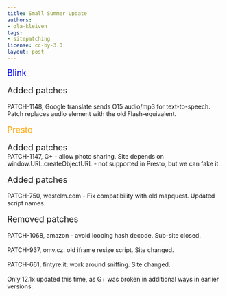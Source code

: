 ```yaml
---
title: Small Summer Update
authors:
- ola-kleiven
tags:
- sitepatching
license: cc-by-3.0
layout: post
---
```


<span style="color: blue"><span style="font-size: 140%">Blink</span></span><br/><br/><span style="font-size: 140%">Added patches</span><br/><br/>PATCH-1148, Google translate sends O15 audio/mp3 for text-to-speech. Patch replaces audio element with the old Flash-equivalent.<br/><br/><span style="color: orange"><span style="font-size: 140%">Presto</span></span><br/><br/><span style="font-size: 140%">Added patches</span><br/>PATCH-1147, G+ - allow photo sharing. Site depends on window.URL.createObjectURL - not supported in Presto, but we can fake it.<br/><br/><span style="font-size: 140%">Added patches</span><br/><br/>PATCH-750, westelm.com - Fix compatibility with old mapquest. Updated script names.<br/><br/><span style="font-size: 140%">Removed patches</span><br/><br/>PATCH-1068, amazon - avoid looping hash decode. Sub-site closed.<br/><br/>PATCH-937, omv.cz: old iframe resize script. Site changed.<br/><br/>PATCH-661, fintyre.it: work around sniffing. Site changed.<br/><br/>Only 12.1x updated this time, as G+ was broken in additional ways in earlier versions.
